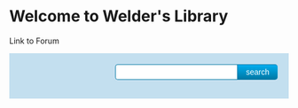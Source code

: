 <html>
<head>
<title> Welder's Library </title>
</head>
<body> 
<h1> Welcome to Welder's Library </h1>
<p>
Link to Forum
</p>
</body>
</html>
<html>
<head>
<title>Search Box Example 1</title>
<meta name="ROBOTS" content="NOINDEX, NOFOLLOW" />
<!-- CSS styles for standard search box -->
<style type="text/css">
	#tfheader{
		background-color:#c3dfef;
	}
	#tfnewsearch{
		float:right;
		padding:20px;
	}
	.tftextinput{
		margin: 0;
		padding: 5px 15px;
		font-family: Arial, Helvetica, sans-serif;
		font-size:14px;
		border:1px solid #0076a3; border-right:0px;
		border-top-left-radius: 5px 5px;
		border-bottom-left-radius: 5px 5px;
	}
	.tfbutton {
		margin: 0;
		padding: 5px 15px;
		font-family: Arial, Helvetica, sans-serif;
		font-size:14px;
		outline: none;
		cursor: pointer;
		text-align: center;
		text-decoration: none;
		color: #ffffff;
		border: solid 1px #0076a3; border-right:0px;
		background: #0095cd;
		background: -webkit-gradient(linear, left top, left bottom, from(#00adee), to(#0078a5));
		background: -moz-linear-gradient(top,  #00adee,  #0078a5);
		border-top-right-radius: 5px 5px;
		border-bottom-right-radius: 5px 5px;
	}
	.tfbutton:hover {
		text-decoration: none;
		background: #007ead;
		background: -webkit-gradient(linear, left top, left bottom, from(#0095cc), to(#00678e));
		background: -moz-linear-gradient(top,  #0095cc,  #00678e);
	}
	/* Fixes submit button height problem in Firefox */
	.tfbutton::-moz-focus-inner {
	  border: 0;
	}
	.tfclear{
		clear:both;
	}
</style>
</head>
<body>
	<!-- HTML for SEARCH BAR -->
	<div id="tfheader">
		<form id="tfnewsearch" method="get" action="http://www.google.com">
		        <input type="text" class="tftextinput" name="q" size="21" maxlength="120"><input type="submit" value="search" class="tfbutton">
		</form>
	<div class="tfclear"></div>
	</div>
</body>
</html>



